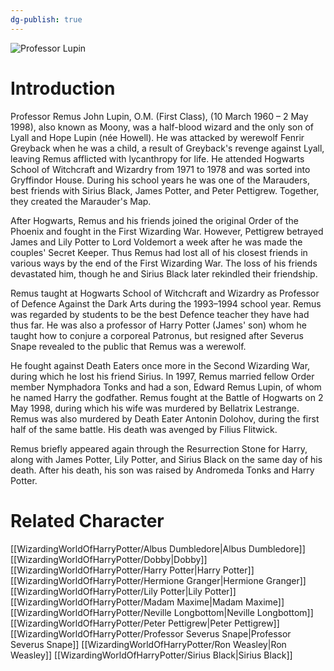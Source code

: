 ```yaml
---
dg-publish: true
---
```

![Professor Lupin](http://rxbg5ysja.bkt.gdipper.com/Professor_Lupin.png)
# Introduction
Professor Remus John Lupin, O.M. (First Class), (10 March 1960 – 2 May 1998), also known as Moony, was a half-blood wizard and the only son of Lyall and Hope Lupin (née Howell). He was attacked by werewolf Fenrir Greyback when he was a child, a result of Greyback's revenge against Lyall, leaving Remus afflicted with lycanthropy for life. He attended Hogwarts School of Witchcraft and Wizardry from 1971 to 1978 and was sorted into Gryffindor House. During his school years he was one of the Marauders, best friends with Sirius Black, James Potter, and Peter Pettigrew. Together, they created the Marauder's Map.

After Hogwarts, Remus and his friends joined the original Order of the Phoenix and fought in the First Wizarding War. However, Pettigrew betrayed James and Lily Potter to Lord Voldemort a week after he was made the couples' Secret Keeper. Thus Remus had lost all of his closest friends in various ways by the end of the First Wizarding War. The loss of his friends devastated him, though he and Sirius Black later rekindled their friendship. 

Remus taught at Hogwarts School of Witchcraft and Wizardry as Professor of Defence Against the Dark Arts during the 1993–1994 school year. Remus was regarded by students to be the best Defence teacher they have had thus far. He was also a professor of Harry Potter (James' son) whom he taught how to conjure a corporeal Patronus, but resigned after Severus Snape revealed to the public that Remus was a werewolf. 

He fought against Death Eaters once more in the Second Wizarding War, during which he lost his friend Sirius. In 1997, Remus married fellow Order member Nymphadora Tonks and had a son, Edward Remus Lupin, of whom he named Harry the godfather. Remus fought at the Battle of Hogwarts on 2 May 1998, during which his wife was murdered by Bellatrix Lestrange. Remus was also murdered by Death Eater Antonin Dolohov, during the first half of the same battle. His death was avenged by Filius Flitwick.

Remus briefly appeared again through the Resurrection Stone for Harry, along with James Potter, Lily Potter, and Sirius Black on the same day of his death. After his death, his son was raised by Andromeda Tonks and Harry Potter.

# Related Character
[[WizardingWorldOfHarryPotter/Albus Dumbledore\|Albus Dumbledore]]
[[WizardingWorldOfHarryPotter/Dobby\|Dobby]]
[[WizardingWorldOfHarryPotter/Harry Potter\|Harry Potter]]
[[WizardingWorldOfHarryPotter/Hermione Granger\|Hermione Granger]]
[[WizardingWorldOfHarryPotter/Lily Potter\|Lily Potter]]
[[WizardingWorldOfHarryPotter/Madam Maxime\|Madam Maxime]]
[[WizardingWorldOfHarryPotter/Neville Longbottom\|Neville Longbottom]]
[[WizardingWorldOfHarryPotter/Peter Pettigrew\|Peter Pettigrew]]
[[WizardingWorldOfHarryPotter/Professor Severus Snape\|Professor Severus Snape]]
[[WizardingWorldOfHarryPotter/Ron Weasley\|Ron Weasley]]
[[WizardingWorldOfHarryPotter/Sirius Black\|Sirius Black]]
